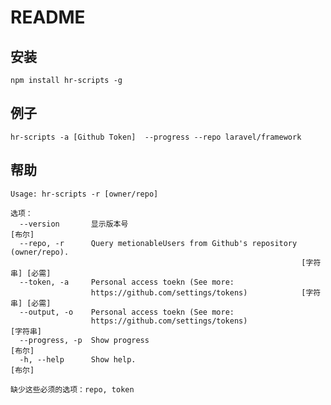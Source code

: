 # README

## 安装

`npm install hr-scripts -g`

## 例子

`hr-scripts -a [Github Token]  --progress --repo laravel/framework`


## 帮助

```
Usage: hr-scripts -r [owner/repo]

选项：
  --version       显示版本号                                              [布尔]
  --repo, -r      Query metionableUsers from Github's repository (owner/repo).
                                                                 [字符串] [必需]
  --token, -a     Personal access toekn (See more:
                  https://github.com/settings/tokens)            [字符串] [必需]
  --output, -o    Personal access toekn (See more:
                  https://github.com/settings/tokens)                   [字符串]
  --progress, -p  Show progress                                           [布尔]
  -h, --help      Show help.                                              [布尔]

缺少这些必须的选项：repo, token
```
